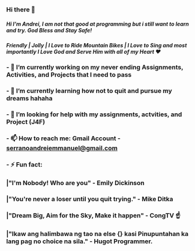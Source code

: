 ### Hi there 👋

##### Hi I'm Andrei, I am not that good at programming but i still want to learn and try. God Bless and Stay Safe!

##### *Friendly | Jolly | I Love to Ride Mountain Bikes | I Love to Sing and most importantly I Love God and Serve Him with all of my Heart ❤️*

### - 🔭 I’m currently working on my never ending Assignments, Activities, and Projects that I need to pass 
### - 🌱 I’m currently learning how not to quit and pursue my dreams hahaha 
### - 🤔 I’m looking for help with my assignments, actvities, and Project (J4F)
### - 📫 How to reach me: Gmail Account - serranoandreiemmanuel@gmail.com 
### - ⚡ Fun fact: 
###      |"I'm Nobody! Who are you" - Emily Dickinson
###      |"You're never a loser until you quit trying." - Mike Ditka
###      |"Dream Big, Aim for the Sky, Make it happen" - CongTV ☝️ 
###      |"Ikaw ang halimbawa ng tao na else {} kasi Pinupuntahan ka lang pag no choice na sila." - Hugot Programmer.                                                    
